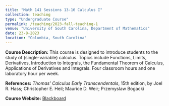 ```yaml
---
title: "Math 141 Sessions 13-16 Calculus I"
collection: teaching
type: "Undergraduate Course"
permalink: /teaching/2023-fall-teaching-1
venue: "University of South Carolina, Department of Mathematics"
date: 23-8-2023
location: "Columbia, South Carolina"
---
```


**Course Description:** This course is designed to introduce students to the study of (single-variable) calculus.
Topics include Functions, Limits, Derivatives, Introduction to Integrals, the Fundamental Theorem of
Calculus, Applications of Derivatives and Integrals. Four classroom hours and one laboratory hour per
week.


**References:**  *Thomas’ Calculus Early Transcendentals*, 15th edition, by Joel R. Hass; Christopher E. Heil; Maurice D. Weir; Przemyslaw Bogacki

**Course Website:** [Blackboard](https://blackboard.sc.edu/ultra/courses/_1238186_1/cl/outline)


<!--
Heading 1
======

Nonvanishing of Hecke *L*-functions <br><br>

**Link:** [https://www.math.tamu.edu/undergraduate/research/REU/](https://www.math.tamu.edu/undergraduate/research/REU/)

Heading 2
======

Heading 3
======
-->





